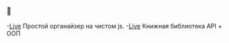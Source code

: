 ### 👋
-[Live](https://faswan.github.io/Habbit.js/) Простой органайзер на чистом js.
-[Live](https://faswan.github.io/bookApp.js/) Книжная библиотека API + ООП



<!--
**faswan/faswan** is a ✨ _special_ ✨ repository because its `README.md` (this file) appears on your GitHub profile.

Here are some ideas to get you started:

- 🔭 I’m currently working on ...
- 🌱 I’m currently learning ...
- 👯 I’m looking to collaborate on ...
- 🤔 I’m looking for help with ...
- 💬 Ask me about ...
- 📫 How to reach me: ...
- 😄 Pronouns: ...
- ⚡ Fun fact: ...
-->
